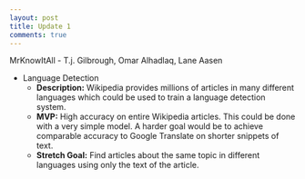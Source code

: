 ```yaml
---
layout: post
title: Update 1
comments: true
---
```


MrKnowItAll - T.j. Gilbrough, Omar Alhadlaq, Lane Aasen

 - Language Detection
     - **Description:** Wikipedia provides millions of articles in many different languages which could be used to train a language detection system.
     - **MVP:** High accuracy on entire Wikipedia articles. This could be done with a very simple model. A harder goal would be to achieve comparable accuracy to Google Translate on shorter snippets of text.
     - **Stretch Goal:** Find articles about the same topic in different languages using only the text of the article.

